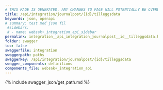```yaml
---
# THIS PAGE IS GENERATED. ANY CHANGES TO PAGE WILL POTENTIALLY BE OVERWRITTEN.
title: /api/integration/journalpost/{id}/tilleggsdata
keywords: json, openapi
# summary: test med json fil
 #sidebars: 
 # - name: websak+_integration_api_sidebar
permalink: integration__api_integration_journalpost__id__tilleggsdata.html
folder: swagger
toc: false
swaggerfile: integration
swaggerpath: paths
swaggerkey: /api/integration/journalpost/{id}/tilleggsdata
swagger_components: definitions
components_file: websak+_integration_api
---
```

{% include swagger_json/get_path.md %}
